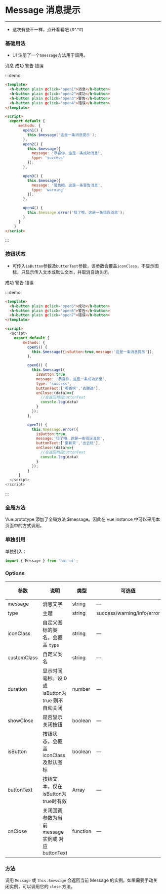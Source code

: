 # Message 消息提示

----
- 这次有些不一样，点开看看吧 (#^.^#)

### 基础用法

- UI 注册了一个`$message`方法用于调用。

<div class="demo-block">
  <h-button plain @click="open1">消息</h-button>
  <h-button plain @click="open2">成功</h-button>
  <h-button plain @click="open3">警告</h-button>
  <h-button plain @click="open4">错误</h-button>
</div>

<script>
  export default {
    methods: {
      open1() {
        this.$message('这是一条消息提示');
      },

      open2() {
        this.$message({
          message: '恭喜你，这是一条成功消息',
          type: 'success'
        });
      },

      open3() {
        this.$message({
          message: '警告哦，这是一条警告消息',
          type: 'warning'
        });
      },

      open4() {
        this.$message.error('错了哦，这是一条错误消息');
      },

      open5() {
        this.$message({isButton:true,message:'这是一条消息提示'});
      },

      open6() {
        this.$message({
          isButton:true,
          message: '恭喜你，这是一条成功消息',
          type: 'success',
          buttonText:['喝香槟','去蹦迪'],
          onClose:(data)=>{
            //会返回相应buttonText
            console.log(data)
          }
        });
      },

      open7() {
        this.$message.error({
          isButton:true,
          message:'错了哦，这是一条错误消息',
          buttonText:['重新来','出去玩'],
          onClose:(data)=>{
            //会返回相应buttonText
            console.log(data)
          }
        });
      }
    }
  }
</script>


:::demo

```html
<template>
  <h-button plain @click="open1">消息</h-button>
  <h-button plain @click="open2">成功</h-button>
  <h-button plain @click="open3">警告</h-button>
  <h-button plain @click="open4">错误</h-button>
</template>

<script>
  export default {
      methods: {
        open1() {
          this.$message('这是一条消息提示');
        },
        open2() {
          this.$message({
            message: '恭喜你，这是一条成功消息',
            type: 'success'
          });
        },

        open3() {
          this.$message({
            message: '警告哦，这是一条警告消息',
            type: 'warning'
          });
        },

        open4() {
          this.$message.error('错了哦，这是一条错误消息');
        }
      }
    }
</script>
```
:::

### 按钮状态
- 可传入`isButton`参数及`buttonText`参数，该参数会覆盖`iconClass`，不显示图标，只显示传入文本或默认文本，并取消自动关闭。
<div class="demo-block">
  <h-button plain @click="open5">成功</h-button>
  <h-button plain @click="open6">警告</h-button>
  <h-button plain @click="open7">错误</h-button>
</div>

:::demo
```html
<template>
  <h-button plain @click="open5">成功</h-button>
  <h-button plain @click="open6">警告</h-button>
  <h-button plain @click="open7">错误</h-button>
</template>

<script>
  <script>
    export default {
        methods: {
          open5() {
            this.$message({isButton:true,message:'这是一条消息提示'});
          },

          open6() {
            this.$message({
              isButton:true,
              message: '恭喜你，这是一条成功消息',
              type: 'success',
              buttonText:['喝香槟','去蹦迪'],
              onClose:(data)=>{
                //会返回相应buttonText
                console.log(data)
              }
            });
          },

          open7() {
            this.$message.error({
              isButton:true,
              message:'错了哦，这是一条错误消息',
              buttonText:['重新来','出去玩'],
              onClose:(data)=>{
                //会返回相应buttonText
                console.log(data)
              }
            });
          }
      }
  </script>
</script>
```
:::

### 全局方法

Vue.prototype 添加了全局方法 $message。因此在 vue instance 中可以采用本页面中的方式调用。

### 单独引用

单独引入：

```javascript
import { Message } from 'hai-ui';
```

### Options
| 参数      | 说明          | 类型      | 可选值                           | 默认值  |
|---------- |-------------- |---------- |--------------------------------  |-------- |
| message | 消息文字 | string | — | — |
| type | 主题 | string | success/warning/info/error | info |
| iconClass | 自定义图标的类名，会覆盖 `type` | string | — | — |
| customClass | 自定义类名 | string | — | — |
| duration | 显示时间, 毫秒。设 0 或 isButton为true 则不自动关闭 | number | — | 3000 |
| showClose | 是否显示关闭按钮 | boolean | — | true |
| isButton | 按钮状态，会覆盖iconClass及默认图标 | boolean | — | false |
| buttonText | 按钮文本，仅在isButton为true时有效 | Array | — | ['确定','取消'] |
| onClose | 关闭回调, 参数为当前message 实例或 对应buttonText | function | — | — |

### 方法
调用 `Message` 或 `this.$message` 会返回当前 Message 的实例。如果需要手动关闭实例，可以调用它的 `close` 方法。

